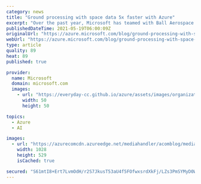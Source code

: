 ```yaml
---
category: news
title: "Ground processing with space data 5x faster with Azure"
excerpt: "Over the past year, Microsoft has teamed with Ball Aerospace to develop the prototype for the Commercially Augmented Space Inter Networked Operations (CASINO) Program Office demonstrating agile cloud processing capabilities in support of the United States Space Force. For increasingly distributed mission"
publishedDateTime: 2021-05-19T06:00:09Z
originalUrl: "https://azure.microsoft.com/blog/ground-processing-with-space-data-5x-faster-with-azure/"
webUrl: "https://azure.microsoft.com/blog/ground-processing-with-space-data-5x-faster-with-azure/"
type: article
quality: 89
heat: 89
published: true

provider:
  name: Microsoft
  domain: microsoft.com
  images:
    - url: "https://everyday-cc.github.io/azure/assets/images/organizations/microsoft.com-50x50.jpg"
      width: 50
      height: 50

topics:
  - Azure
  - AI

images:
  - url: "https://azurecomcdn.azureedge.net/mediahandler/acomblog/media/Default/blog/7598202d-3b1f-408c-a320-51e1b0b7f440.png"
    width: 1028
    height: 529
    isCached: true

secured: "S61mtI8+Ert7LvmOdH/r2S7JkusT53aU4f5FOfwxsrdXkFj/LZs3PmSYMyD0WYM9uzM2neADv0VOUd71iMm3d1GWGHXDQUJC5pfOHnz0YYvVHr+lug/YXUiUihm2ZEaTI2YKEHZgTPnXifHNcsojZkM/vNrm9VATqoVyUna1t0FHL+CmJ715hLsi7hzH9rC2WKbqP+oNApGcI7oYOz8B1PtzItNbyTyvrwiblw0P1faZIqExkAmhoZ0x7Q/6HkQijzQgfPf1k1t34oUSoY3lYGnWmQxxjbfpj5ZeJqCiIzGlnB9TEvB0TC3yHCU8B9yLiGaxEYOGNin0N0QPDgZaSPN94YQKzQY678Of+0C6guE=;32pedhifsesGDKgEjuuzNA=="
---
```


